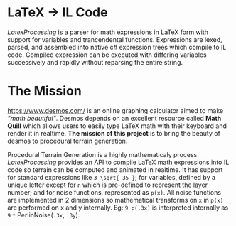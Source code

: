 # LaTeX -> IL Code

*LatexProcessing* is a parser for math expressions in LaTeX form with support for variables and trancendental functions. Expressions are lexed, parsed, and assembled into native c# expression trees which compile to IL code. Compiled expression can be executed with differing variables successively and rapidly without reparsing the entire string.

# The Mission

https://www.desmos.com/ is an online graphing calculator aimed to make *"math beautiful"*. Desmos depends on an excellent resource called **Math Quill** which allows users to easily type LaTeX math with their keyboard and render it in realtime. **The mission of this project** is to bring the beauty of desmos to procedural terrain generation.

Procedural Terrain Generation is a highly mathematicaly process. *LatexProcessing* provides an API to compile LaTeX math expressions into IL code so terrain can be computed and animated in realtime. It has support for standard expressions like `3 \sqrt{ 35 }`; for variables, defined by a unique letter except for `n` which is pre-defined to represent the layer number; and for noise functions, represented as `p(x)`. All noise functions are implemented in 2 dimensions so mathematical transforms on `x` in `p(x)` are performed on x and y internally. Eg: `9 p(.3x)` is interpreted internally as `9` `*` PerlinNoise(`.3x`, `.3y`).
